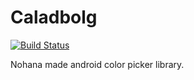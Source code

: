 # Caladbolg

[![Build Status](https://travis-ci.org/nohana/Caladbolg.svg?branch=master)](https://travis-ci.org/nohana/Caladbolg)

Nohana made android color picker library.

